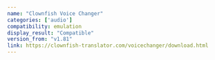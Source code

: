 ```yaml
---
name: "Clownfish Voice Changer"
categories: ['audio']
compatibility: emulation
display_result: "Compatible"
version_from: "v1.81"
link: https://clownfish-translator.com/voicechanger/download.html
---
```


